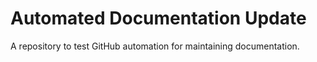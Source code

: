 # Automated Documentation Update

A repository to test GitHub automation for maintaining documentation.